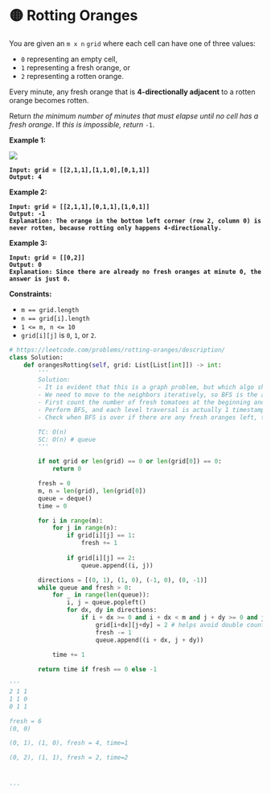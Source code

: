 # 🟡 Rotting Oranges

You are given an `m x n` `grid` where each cell can have one of three values:

* `0` representing an empty cell,
* `1` representing a fresh orange, or
* `2` representing a rotten orange.

Every minute, any fresh orange that is **4-directionally adjacent** to a rotten orange becomes rotten.

Return _the minimum number of minutes that must elapse until no cell has a fresh orange_. If _this is impossible, return_ `-1`.

&#x20;

**Example 1:**

![](https://assets.leetcode.com/uploads/2019/02/16/oranges.png)

<pre><code><strong>Input: grid = [[2,1,1],[1,1,0],[0,1,1]]
</strong><strong>Output: 4
</strong></code></pre>

**Example 2:**

<pre><code><strong>Input: grid = [[2,1,1],[0,1,1],[1,0,1]]
</strong><strong>Output: -1
</strong><strong>Explanation: The orange in the bottom left corner (row 2, column 0) is never rotten, because rotting only happens 4-directionally.
</strong></code></pre>

**Example 3:**

<pre><code><strong>Input: grid = [[0,2]]
</strong><strong>Output: 0
</strong><strong>Explanation: Since there are already no fresh oranges at minute 0, the answer is just 0.
</strong></code></pre>

&#x20;

**Constraints:**

* `m == grid.length`
* `n == grid[i].length`
* `1 <= m, n <= 10`
* `grid[i][j]` is `0`, `1`, or `2`.

```python
# https://leetcode.com/problems/rotting-oranges/description/
class Solution:
    def orangesRotting(self, grid: List[List[int]]) -> int:
        '''
        Solution: 
        - It is evident that this is a graph problem, but which algo should we use? 
        - We need to move to the neighbors iteratively, so BFS is the answer 
        - First count the number of fresh tomatoes at the beginning and also add the already rotton ones to the queue. You can only make the fresh oranges rotten
        - Perform BFS, and each level traversal is actually 1 timestamp
        - Check when BFS is over if there are any fresh oranges left, then return -1 

        TC: O(n)
        SC: O(n) # queue
        '''

        if not grid or len(grid) == 0 or len(grid[0]) == 0:
            return 0

        fresh = 0
        m, n = len(grid), len(grid[0])
        queue = deque()
        time = 0

        for i in range(m):
            for j in range(n):
                if grid[i][j] == 1:
                    fresh += 1
                
                if grid[i][j] == 2:
                    queue.append((i, j))

        directions = [(0, 1), (1, 0), (-1, 0), (0, -1)]
        while queue and fresh > 0:
            for _ in range(len(queue)):
                i, j = queue.popleft()
                for dx, dy in directions:
                    if i + dx >= 0 and i + dx < m and j + dy >= 0 and j + dy < n and grid[i+dx][j+dy] == 1:
                        grid[i+dx][j+dy] = 2 # helps avoid double counting an already rotten one as fresh
                        fresh -= 1
                        queue.append((i + dx, j + dy))

            time += 1
        
        return time if fresh == 0 else -1 

'''
2 1 1
1 1 0
0 1 1

fresh = 6
(0, 0)

(0, 1), (1, 0), fresh = 4, time=1

(0, 2), (1, 1), fresh = 2, time=2



'''
```
